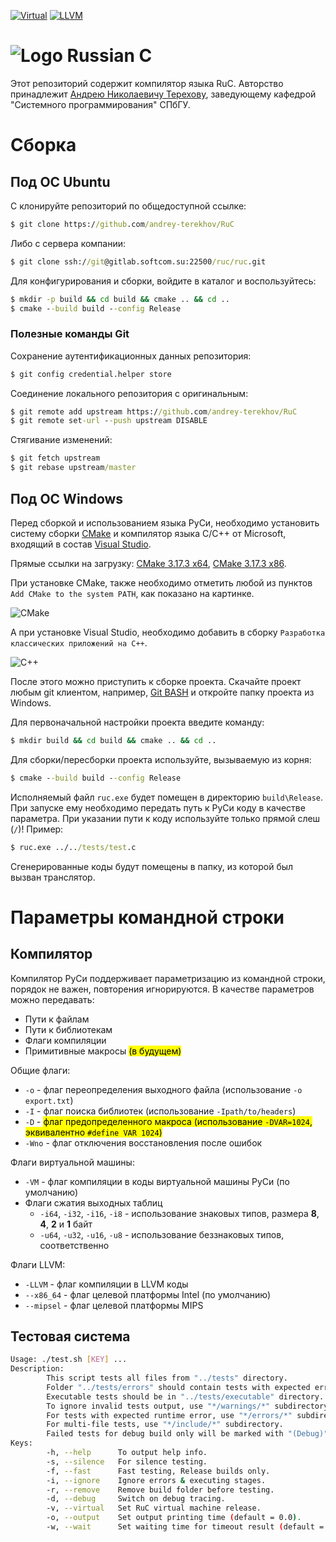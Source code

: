 [![Virtual](https://github.com/andrey-terekhov/RuC/actions/workflows/virtual.yml/badge.svg)](https://github.com/andrey-terekhov/RuC/actions/workflows/virtual.yml) [![LLVM](https://github.com/andrey-terekhov/RuC/actions/workflows/llvm.yml/badge.svg)](https://github.com/andrey-terekhov/RuC/actions/workflows/llvm.yml)
# ![Logo](https://raw.githubusercontent.com/Victor-Y-Fadeev/RuC-WPF/master/RuC.WPF/Images/Repository.png) Russian C

Этот репозиторий содержит компилятор языка RuC.
Авторство принадлежит [Андрею Николаевичу Терехову](https://github.com/andrey-terekhov),
заведующему кафедрой "Системного программирования" СПбГУ.

# Сборка

## Под ОС Ubuntu

С клонируйте репозиторий по общедоступной ссылке:

```cmd
$ git clone https://github.com/andrey-terekhov/RuC
```

Либо с сервера компании:

```cmd
$ git clone ssh://git@gitlab.softcom.su:22500/ruc/ruc.git
```

Для конфигурирования и сборки, войдите в каталог и воспользуйтесь:

```cmd
$ mkdir -p build && cd build && cmake .. && cd ..
$ cmake --build build --config Release
```

### Полезные команды Git

Сохранение аутентификационных данных репозитория:

```cmd
$ git config credential.helper store
```

Соединение локального репозитория с оригинальным:

```cmd
$ git remote add upstream https://github.com/andrey-terekhov/RuC
$ git remote set-url --push upstream DISABLE
```

Стягивание изменений:

```cmd
$ git fetch upstream
$ git rebase upstream/master
```

## Под ОС Windows

Перед сборкой и использованием языка РуСи, необходимо установить систему сборки [CMake](https://cmake.org/download/) и компилятор языка С/С++ от Microsoft, входящий в состав [Visual Studio](https://visualstudio.microsoft.com/ru/thank-you-downloading-visual-studio/?sku=Community&rel=16#).

Прямые ссылки на загрузку: [CMake 3.17.3 x64](https://github.com/Kitware/CMake/releases/download/v3.17.3/cmake-3.17.3-win64-x64.msi), [CMake 3.17.3 x86](https://github.com/Kitware/CMake/releases/download/v3.17.3/cmake-3.17.3-win32-x86.msi).

При установке CMake, также необходимо отметить любой из пунктов `Add CMake to the system PATH`, как показано на картинке.

![CMake](uploads/b0ec5abbdb1c3d45166b2c141455523f/CMake.png)

А при установке Visual Studio, необходимо добавить в сборку `Разработка классических приложений на C++`.

![C++](uploads/4ece3aa315a2deeb0757317d8223c502/C++.png)

После этого можно приступить к сборке проекта. Скачайте проект любым git клиентом, например, [Git BASH](https://gitforwindows.org/) и откройте папку проекта из Windows.

Для первоначальной настройки проекта введите команду:

```cmd
$ mkdir build && cd build && cmake .. && cd ..
```

Для сборки/пересборки проекта используйте, вызываемую из корня:

```cmd
$ cmake --build build --config Release
```

Исполняемый файл `ruc.exe` будет помещен в директорию `build\Release`. При запуске ему необходимо передать путь к РуСи коду в качестве параметра. При указании пути к коду используйте только прямой слеш (`/`)! Пример:

```cmd
$ ruc.exe ../../tests/test.c
```

Сгенерированные коды будут помещены в папку, из которой был вызван транслятор.

# Параметры командной строки

## Компилятор

Компилятор РуСи поддерживает параметризацию из командной строки, порядок не важен, повторения игнорируются. В качестве параметров можно передавать:
- Пути к файлам
- Пути к библиотекам
- Флаги компиляции
- Примитивные макросы <mark>(в будущем)</mark>

Общие флаги:
- `-o` - флаг переопределения выходного файла (использование `-o export.txt`)
- `-I` - флаг поиска библиотек (использование `-Ipath/to/headers`)
- `-D` - <mark>флаг предопределенного макроса (использование `-DVAR=1024`, эквивалентно `#define VAR 1024`)</mark>
- `-Wno` - флаг отключения восстановления после ошибок

Флаги виртуальной машины:
- `-VM` - флаг компиляции в коды виртуальной машины РуСи (по умолчанию)
- Флаги сжатия выходных таблиц
  - `-i64`, `-i32`, `-i16`, `-i8` - использование знаковых типов, размера **8**, **4**, **2** и **1** байт
  - `-u64`, `-u32`, `-u16`, `-u8` - использование беззнаковых типов, соответственно

Флаги LLVM:
- `-LLVM` - флаг компиляции в LLVM коды
- `--x86_64` - флаг целевой платформы Intel (по умолчанию)
- `--mipsel` - флаг целевой платформы MIPS

## Тестовая система

```bash
Usage: ./test.sh [KEY] ...
Description:
        This script tests all files from "../tests" directory.
        Folder "../tests/errors" should contain tests with expected error.
        Executable tests should be in "../tests/executable" directory.
        To ignore invalid tests output, use "*/warnings/*" subdirectory.
        For tests with expected runtime error, use "*/errors/*" subdirectory.
        For multi-file tests, use "*/include/*" subdirectory.
        Failed tests for debug build only will be marked with "(Debug)".
Keys:
        -h, --help      To output help info.
        -s, --silence   For silence testing.
        -f, --fast      Fast testing, Release builds only.
        -i, --ignore    Ignore errors & executing stages.
        -r, --remove    Remove build folder before testing.
        -d, --debug     Switch on debug tracing.
        -v, --virtual   Set RuC virtual machine release.
        -o, --output    Set output printing time (default = 0.0).
        -w, --wait      Set waiting time for timeout result (default = 2).
```
